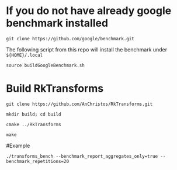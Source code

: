 # If you do not have already google benchmark installed

``git clone https://github.com/google/benchmark.git``

The following script from this repo will install the benchmark under ``${HOME}/.local``

``source buildGoogleBenchmark.sh``

# Build RkTransforms

``git clone https://github.com/AnChristos/RkTransforms.git``

``mkdir build; cd build``

``cmake ../RkTransforms``

``make``

#Example

``./transforms_bench --benchmark_report_aggregates_only=true --benchmark_repetitions=20``
